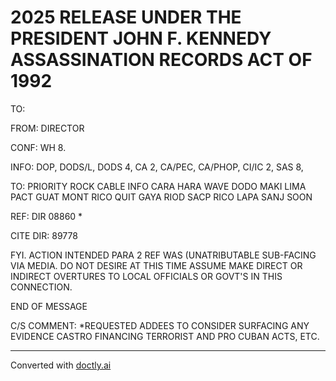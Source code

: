 # 2025 RELEASE UNDER THE PRESIDENT JOHN F. KENNEDY ASSASSINATION RECORDS ACT OF 1992

TO:

FROM: DIRECTOR

CONF: WH 8.

INFO: DOP, DODS/L, DODS 4, CA 2, CA/PEC, CA/PHOP, CI/IC 2, SAS 8,

TO: PRIORITY ROCK CABLE INFO
CARA HARA WAVE DODO
MAKI LIMA PACT GUAT
MONT RICO QUIT GAYA
RIOD SACP RICO LAPA
SANJ SOON

REF: DIR 08860 *

CITE DIR: 89778

FYI. ACTION INTENDED PARA 2 REF WAS (UNATRIBUTABLE SUB-FACING VIA MEDIA. DO NOT DESIRE AT THIS TIME ASSUME MAKE DIRECT OR INDIRECT OVERTURES TO LOCAL OFFICIALS OR GOVT'S IN THIS CONNECTION.

END OF MESSAGE

C/S COMMENT: *REQUESTED ADDEES TO CONSIDER SURFACING ANY EVIDENCE CASTRO FINANCING TERRORIST AND PRO CUBAN ACTS, ETC.


---
Converted with [doctly.ai](https://doctly.ai)
